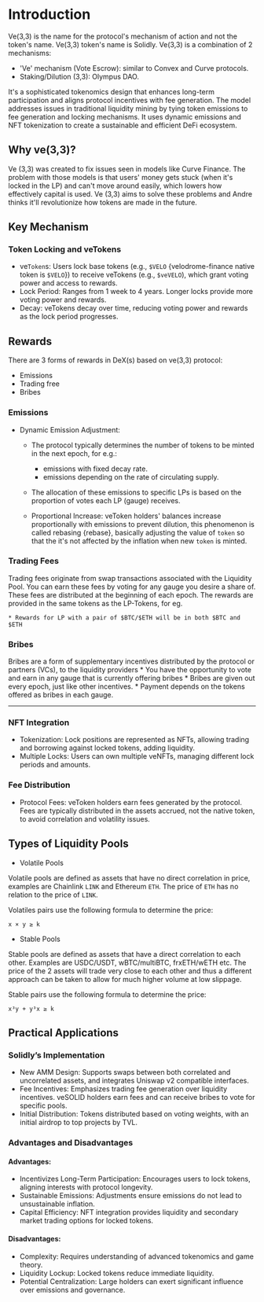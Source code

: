 # Introduction

Ve(3,3) is the name for the protocol's mechanism of action and not the token's name. Ve(3,3) token's name is Solidly. Ve(3,3) is a combination of 2 mechanisms:

*   'Ve' mechanism (Vote Escrow): similar to Convex and Curve protocols.
*   Staking/Dilution (3,3): Olympus DAO.

It's a sophisticated tokenomics design that enhances long-term participation and aligns protocol incentives with fee generation. The model addresses issues in traditional liquidity mining by tying token emissions to fee generation and locking mechanisms. It uses dynamic emissions and NFT tokenization to create a sustainable and efficient DeFi ecosystem.

## Why ve(3,3)?

Ve (3,3) was created to fix issues seen in models like Curve Finance. The problem with those models is that users' money gets stuck (when it's locked in the LP) and can't move around easily, which lowers how effectively capital is used. Ve (3,3) aims to solve these problems and Andre thinks it'll revolutionize how tokens are made in the future.

## Key Mechanism
### Token Locking and veTokens

* ve`Token`s: Users lock base tokens (e.g., `$VELO` {velodrome-finance native token is `$VELO`}) to receive veTokens (e.g., `$veVELO`), which grant voting power and access to rewards.
* Lock Period: Ranges from 1 week to 4 years. Longer locks provide more voting power and rewards.
* Decay: veTokens decay over time, reducing voting power and rewards as the lock period progresses.

## Rewards

There are 3 forms of rewards in DeX(s) based on ve(3,3) protocol:
* Emissions
* Trading free
* Bribes

### Emissions

* Dynamic Emission Adjustment:
    * The protocol typically determines the number of tokens to be minted in the next epoch, for e.g.:
        * emissions with fixed decay rate.
        * emissions depending on the rate of circulating supply.
    * The allocation of these emissions to specific LPs is based on the proportion of votes each LP (gauge) receives.

    * Proportional Increase: veToken holders' balances increase proportionally with emissions to prevent dilution, this phenomenon is called rebasing {rebase}, basically adjusting the value of `token` so that the it's not affected by the inflation when new `token` is minted.

### Trading Fees

Trading fees originate from swap transactions associated with the Liquidity Pool. You can earn these fees by voting for any gauge you desire a share of. These fees are distributed at the beginning of each epoch. The rewards are provided in the same tokens as the LP-Tokens, for eg.

    * Rewards for LP with a pair of $BTC/$ETH will be in both $BTC and $ETH

### Bribes

Bribes are a form of supplementary incentives distributed by the protocol or partners (VCs), to the liquidity providers
    * You have the opportunity to vote and earn in any gauge that is currently offering bribes
    * Bribes are given out every epoch, just like other incentives.
    * Payment depends on the tokens offered as bribes in each gauge.

---

### NFT Integration

*    Tokenization: Lock positions are represented as NFTs, allowing trading and borrowing against locked tokens, adding liquidity.
*    Multiple Locks: Users can own multiple veNFTs, managing different lock periods and amounts.

### Fee Distribution

*    Protocol Fees: veToken holders earn fees generated by the protocol. Fees are typically distributed in the assets accrued, not the native token, to avoid correlation and volatility issues.

## Types of Liquidity Pools

* Volatile Pools

Volatile pools are defined as assets that have no direct correlation in price, examples are Chainlink `LINK` and Ethereum `ETH`. The price of `ETH` has no relation to the price of `LINK`.

Volatiles pairs use the following formula to determine the price:

`x × y ≥ k`

* Stable Pools

Stable pools are defined as assets that have a direct correlation to each other. Examples are USDC/USDT, wBTC/multiBTC, frxETH/wETH etc. The price of the 2 assets will trade very close to each other and thus a different approach can be taken to allow for much higher volume at low slippage.

Stable pairs use the following formula to determine the price:

`x³y + y³x ≥ k`

## Practical Applications
### Solidly’s Implementation

*    New AMM Design: Supports swaps between both correlated and uncorrelated assets, and integrates Uniswap v2 compatible interfaces.
*    Fee Incentives: Emphasizes trading fee generation over liquidity incentives. veSOLID holders earn fees and can receive bribes to vote for specific pools.
*    Initial Distribution: Tokens distributed based on voting weights, with an initial airdrop to top projects by TVL.

### Advantages and Disadvantages

#### Advantages:

*    Incentivizes Long-Term Participation: Encourages users to lock tokens, aligning interests with protocol longevity.
*    Sustainable Emissions: Adjustments ensure emissions do not lead to unsustainable inflation.
*    Capital Efficiency: NFT integration provides liquidity and secondary market trading options for locked tokens.

#### Disadvantages:

*    Complexity: Requires understanding of advanced tokenomics and game theory.
*    Liquidity Lockup: Locked tokens reduce immediate liquidity.
*    Potential Centralization: Large holders can exert significant influence over emissions and governance.
